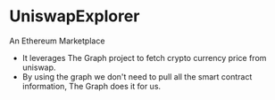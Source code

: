 # UniswapExplorer
An Ethereum Marketplace

- It leverages The Graph project to fetch crypto currency price from uniswap.
- By using the graph we don't need to pull all the smart contract information, The Graph does it for us.
